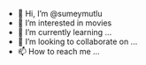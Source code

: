 - 👋 Hi, I’m @sumeymutlu
- 👀 I’m interested in movies
- 🌱 I’m currently learning ...
- 💞️ I’m looking to collaborate on ...
- 📫 How to reach me ...

<!---
sumeymutlu/sumeymutlu is a ✨ special ✨ repository because its `README.md` (this file) appears on your GitHub profile.
You can click the Preview link to take a look at your changes.
--->
